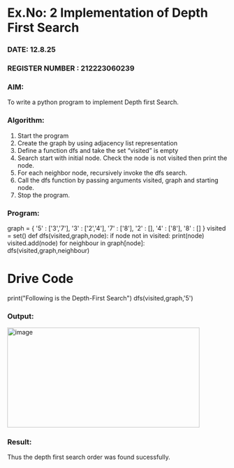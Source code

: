# Ex.No: 2  Implementation of Depth First Search
### DATE:   12.8.25                                                                         
### REGISTER NUMBER : 212223060239
### AIM: 
To write a python program to implement Depth first Search. 
### Algorithm:
1. Start the program
2. Create the graph by using adjacency list representation
3. Define a function dfs and take the set “visited” is empty 
4. Search start with initial node. Check the node is not visited then print the node.
5. For each neighbor node, recursively invoke the dfs search.
6. Call the dfs function by passing arguments visited, graph and starting node.
7. Stop the program.
### Program:
graph = {
    '5' : ['3','7'],
    '3' : ['2','4'],
    '7' : ['8'],
    '2' : [],
    '4' : ['8'],
    '8' : []
    }
visited = set()
def dfs(visited,graph,node):
        if node not in visited:
                  print(node)
                  visited.add(node)
                  for neighbour in graph[node]:
                      dfs(visited,graph,neighbour)
# Drive Code
print("Following is the Depth-First Search")
dfs(visited,graph,'5')











### Output:
<img width="440" height="229" alt="image" src="https://github.com/user-attachments/assets/0ebee999-542f-4719-9a1d-0c73b3cd7c0f" />




### Result:
Thus the depth first search order was found sucessfully.
